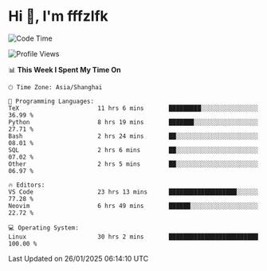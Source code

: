 # Hi 👋, I'm fffzlfk

<!--START_SECTION:waka-->
![Code Time](http://img.shields.io/badge/Code%20Time-1%2C199%20hrs%2035%20mins-blue)

![Profile Views](http://img.shields.io/badge/Profile%20Views-0-blue)

📊 **This Week I Spent My Time On** 

```text
🕑︎ Time Zone: Asia/Shanghai

💬 Programming Languages: 
TeX                      11 hrs 6 mins       █████████░░░░░░░░░░░░░░░░   36.99 % 
Python                   8 hrs 19 mins       ███████░░░░░░░░░░░░░░░░░░   27.71 % 
Bash                     2 hrs 24 mins       ██░░░░░░░░░░░░░░░░░░░░░░░   08.01 % 
SQL                      2 hrs 6 mins        ██░░░░░░░░░░░░░░░░░░░░░░░   07.02 % 
Other                    2 hrs 5 mins        ██░░░░░░░░░░░░░░░░░░░░░░░   06.97 % 

🔥 Editors: 
VS Code                  23 hrs 13 mins      ███████████████████░░░░░░   77.28 % 
Neovim                   6 hrs 49 mins       ██████░░░░░░░░░░░░░░░░░░░   22.72 % 

💻 Operating System: 
Linux                    30 hrs 2 mins       █████████████████████████   100.00 % 
```


 Last Updated on 26/01/2025 06:14:10 UTC
<!--END_SECTION:waka-->
